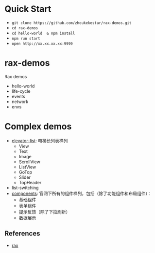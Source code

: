 # Quick Start
* `git clone https://github.com/zhoukekestar/rax-demos.git`
* `cd rax-demos`
* `cd hello-world  & npm install`
* `npm run start`
* `open http://xx.xx.xx.xx:9999`

# rax-demos
Rax demos
* hello-world
* life-cycle
* events
* network
* envs

# Complex demos
* [elevator-list](https://alibaba.github.io/rax/guide/elevator-list-sample): 电梯长列表样列
    * View
    * Text
    * Image
    * ScrollView
    * ListView
    * GoTop
    * Slider
    * TopHeader
* list-switching
* [components](https://alibaba.github.io/rax/component/countdown): 官网下所有的组件样列，包括（除了功能组件和布局组件）：
    * 基础组件
    * 表单组件
    * 提示反馈（除了下拉刷新）
    * 数据展示
      


## References
* [rax](https://github.com/alibaba/rax)

